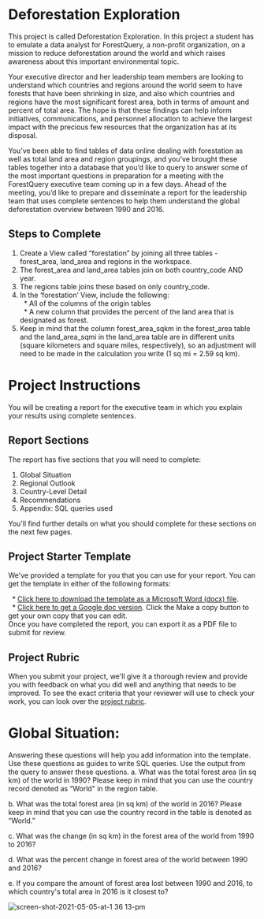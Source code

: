 # Deforestation Exploration
This project is called Deforestation Exploration. In this project a student has to emulate a data analyst for ForestQuery, a non-profit organization, on a mission to reduce deforestation around the world and which raises awareness about this important environmental topic.

Your executive director and her leadership team members are looking to understand which countries and regions around the world seem to have forests that have been shrinking in size, and also which countries and regions have the most significant forest area, both in terms of amount and percent of total area. The hope is that these findings can help inform initiatives, communications, and personnel allocation to achieve the largest impact with the precious few resources that the organization has at its disposal.

You’ve been able to find tables of data online dealing with forestation as well as total land area and region groupings, and you’ve brought these tables together into a database that you’d like to query to answer some of the most important questions in preparation for a meeting with the ForestQuery executive team coming up in a few days. Ahead of the meeting, you’d like to prepare and disseminate a report for the leadership team that uses complete sentences to help them understand the global deforestation overview between 1990 and 2016.

## Steps to Complete
1. Create a View called “forestation” by joining all three tables - forest_area, land_area and regions in the workspace.
2. The forest_area and land_area tables join on both country_code AND year.
3. The regions table joins these based on only country_code.
4. In the ‘forestation’ View, include the following:<br>
&nbsp;&nbsp;* All of the columns of the origin tables<br>
&nbsp;&nbsp;* A new column that provides the percent of the land area that is designated as forest.
5. Keep in mind that the column forest_area_sqkm in the forest_area table and the land_area_sqmi in the land_area table are in different units (square kilometers and square miles, respectively), so an adjustment will need to be made in the calculation you write (1 sq mi = 2.59 sq km).

# Project Instructions
You will be creating a report for the executive team in which you explain your results using complete sentences.

## Report Sections
The report has five sections that you will need to complete:
1. Global Situation
2. Regional Outlook
3. Country-Level Detail
4. Recommendations
5. Appendix: SQL queries used

You'll find further details on what you should complete for these sections on the next few pages.

## Project Starter Template
We've provided a template for you that you can use for your report. You can get the template in either of the following formats:

&nbsp;&nbsp;* [Click here to download the template as a Microsoft Word (docx) file](https://video.udacity-data.com/topher/2020/April/5e952379_project-starter-template-deforestation-exploration-solution-template/project-starter-template-deforestation-exploration-solution-template.docx).<br>
&nbsp;&nbsp;* [Click here to get a Google doc version](https://docs.google.com/document/d/1XERnuppRwuy3FuzGMBQMXu8aExcB6e9_4EFm4H7DC_g/copy). Click the Make a copy button to get your own copy that you can edit.<br>
Once you have completed the report, you can export it as a PDF file to submit for review.

## Project Rubric
When you submit your project, we'll give it a thorough review and provide you with feedback on what you did well and anything that needs to be improved. To see the exact criteria that your reviewer will use to check your work, you can look over the [project rubric](https://review.udacity.com/#!/rubrics/3297/view).

# Global Situation:

Answering these questions will help you add information into the template.
Use these questions as guides to write SQL queries.
Use the output from the query to answer these questions.
a. What was the total forest area (in sq km) of the world in 1990? Please keep in mind that you can use the country record denoted as “World" in the region table.

b. What was the total forest area (in sq km) of the world in 2016? Please keep in mind that you can use the country record in the table is denoted as “World.”

c. What was the change (in sq km) in the forest area of the world from 1990 to 2016?

d. What was the percent change in forest area of the world between 1990 and 2016?

e. If you compare the amount of forest area lost between 1990 and 2016, to which country's total area in 2016 is it closest to?

![screen-shot-2021-05-05-at-1 36 13-pm](https://user-images.githubusercontent.com/62555366/193467366-4f908d24-953e-41d0-ae44-0e5acd8f02e1.png)

